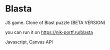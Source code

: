 # Blasta
JS game. Clone of Blast puzzle (BETA VERSION)

you can run it on <a href ="https://nik-portf.ru/blasta">https://nik-portf.ru/blasta</a>

Javascript, Canvas API
